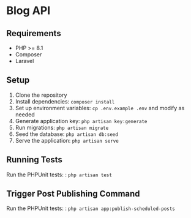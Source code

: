 # Blog API

## Requirements

-   PHP >= 8.1
-   Composer
-   Laravel

## Setup

1. Clone the repository
2. Install dependencies: `composer install`
3. Set up environment variables: `cp .env.example .env` and modify as needed
4. Generate application key: `php artisan key:generate`
5. Run migrations: `php artisan migrate`
6. Seed the database: `php artisan db:seed`
7. Serve the application: `php artisan serve`

## Running Tests

Run the PHPUnit tests: : `php artisan test`

## Trigger Post Publishing Command

Run the PHPUnit tests: : `php artisan app:publish-scheduled-posts`
